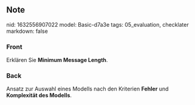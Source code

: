 ## Note
nid: 1632556907022
model: Basic-d7a3e
tags: 05_evaluation, checklater
markdown: false

### Front
Erklären Sie <b>Minimum Message Length</b>.

### Back
Ansatz zur Auswahl eines Modells nach den Kriterien <b>Fehler</b>
und <b>Komplexität des Modells</b>.
